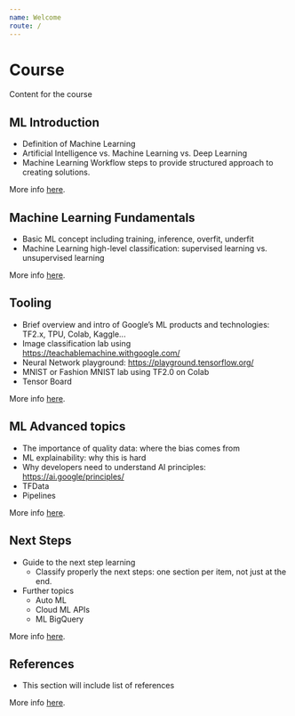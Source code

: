 ```yaml
---
name: Welcome
route: /
---
```


# Course
Content for the course


## ML Introduction
  * Definition of Machine Learning
  * Artificial Intelligence vs. Machine Learning vs. Deep Learning
  * Machine Learning Workflow steps to provide structured approach to creating solutions.

More info [here](00-Introduction/).


## Machine Learning Fundamentals
  * Basic ML concept including training, inference, overfit, underfit
  * Machine Learning high-level classification: supervised learning vs. unsupervised learning

More info [here](01-Fundamentals/).


## Tooling
  * Brief overview and intro of Google’s ML products and technologies: TF2.x, TPU, Colab, Kaggle...
  * Image classification lab using https://teachablemachine.withgoogle.com/
  * Neural Network playground: https://playground.tensorflow.org/
  * MNIST or Fashion MNIST lab using TF2.0 on Colab
  * Tensor Board

More info [here](02-Tooling/).

## ML Advanced topics
  * The importance of quality data: where the bias comes from
  * ML explainability: why this is hard
  * Why developers need to understand AI principles: https://ai.google/principles/
  * TFData
  * Pipelines

More info [here](03-Advanced/).


## Next Steps
  * Guide to the next step learning
    * Classify properly the next steps: one section per item, not just at the end.
  * Further topics
    * Auto ML
    * Cloud ML APIs
    * ML BigQuery

More info [here](04-Next/).



## References
  * This section will include list of references

More info [here](05-References/).
